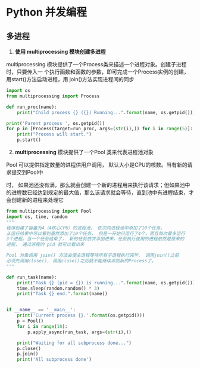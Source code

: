 # Python 并发编程

## 多进程

1. **使用 multiprocessing 模块创建多进程** 

multiprocessing 模块提供了一个Process类来描述一个进程对象。创建子进程时，只要传入一
个执行函数和函数的参数，即可完成一个Process实例的创建， 用start()方法启动进程，用
join()方法实现进程间的同步

```python
import os
from multiprocessing import Process

def run_proc(name):
    print("Child process {} ({}) Running...".format(name, os.getpid()))

print('Parent process ', os.getpid())
for p in [Process(target=run_proc, args=(str(i),)) for i in range(5)]:
    print("Process will start.")
    p.start()
```

2. **multiprocessing** 模块提供了一个Pool 类来代表进程池对象

Pool 可以提供指定数量的进程供用户调用， 默认大小是CPU的核数。当有新的请求提交到Pool中

时， 如果池还没有满，那么就会创建一个新的进程用来执行该请求；但如果池中的进程数已经达到规定的最大值，那么该请求就会等待，直到池中有进程结束，才会创建新的进程来处理它

```python
from multiprocessing import Pool
import os, time, random
"""
程序创建了容量为4（4核心CPU）的进程池， 依次向进程池中添加了10个任务。
从运行结果中可以看到虽然添加了10个任务， 但是一开始只运行了4个，而且每次最多运行
3个进程。当一个任务结束了， 新的任务依次添加进来，任务执行使用的进程依然是原来的
进程， 通过进程的 pid 就可以看出来

Pool 对象调用 join() 方法会使主进程等待所有子进程执行完毕， 调用join()之前
必须先调用close(), 调用close()之后就不能继续添加新的Process了。
"""

def run_task(name):
    print("Task {} (pid = {}) is running...".format(name, os.getpid()))
    time.sleep(random.random() * 3)
    print("Task {} end.".format(name))


if __name__ == '__main__':
    print('Current process {}.'.format(os.getpid()))
    p = Pool()
    for i in range(10):
        p.apply_async(run_task, args=(str(i),))

    print("Waiting for all subprocess done...")
    p.close()
    p.join()
    print('All subprocess done')
```


